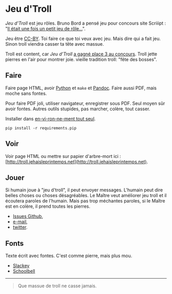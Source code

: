 # Jeu d'Troll

*Jeu d'Troll* est jeu rôles. Bruno Bord a pensé jeu pour concours site Scriiipt : "[Il était une fois un petit jeu de rôle...](http://scriiipt.com/2015/06/concours-il-etait-une-fois-un-petit-jeu-de-role/)".

Jeu être [CC-BY](https://creativecommons.org/licenses/by/2.0/fr/). Toi faire ce que toi veux avec jeu. Mais dire qui a fait jeu. Sinon troll viendra casser ta tête avec massue.

Troll est content, car *Jeu d'Troll* [a gagné place 3 au concours](http://scriiipt.com/2015/08/jeu-dtroll-le-troisieme-laureat-du-concours-il-etait-une-fois-un-petit-jeu-de-role/). Troll jette pierres en l'air pour montrer joie. vieille tradition troll: "fête des bosses".

## Faire

Faire page HTML, avoir [Python](http://python.org/) et `make` et [Pandoc](http://pandoc.org). Faire aussi PDF, mais moche sans fontes.

Pour faire PDF joli, utiliser navigateur, enregistrer sous PDF. Seul moyen sûr avoir fontes. Autres outils stupides, pas marcher, colère, tout casser.

Installer dans [en-vi-ron-ne-ment tout seul](https://virtualenv.pypa.io/en/latest/).

```
pip install -r requirements.pip
```

## Voir

Voir page HTML ou mettre sur papier d'arbre-mort ici : [http://troll.jehaisleprintemps.net](http://troll.jehaisleprintemps.net).

## Jouer

Si humain joue à "jeu d'troll", il peut envoyer messages. L'humain peut dire belles choses ou choses désagréables. Le Maître veut améliorer jeu troll et il écoutera paroles de l'humain. Mais pas trop méchantes paroles, si le Maître est en colère, il prend toutes les pierres.

* [Issues Github](https://github.com/brunobord/jeu-d-troll/issues),
* [e-mail](mailto:bruno+troll@jehaisleprintemps.net),
* [twitter](https://twitter.com/jeutroll).

## Fonts

Texte écrit avec fontes. C'est comme pierre, mais plus mou.

* [Slackey](https://github.com/google/fonts/tree/master/apache/slackey)
* [Schoolbell](https://github.com/google/fonts/tree/master/apache/schoolbell)

----

> Que massue de troll ne casse jamais.
